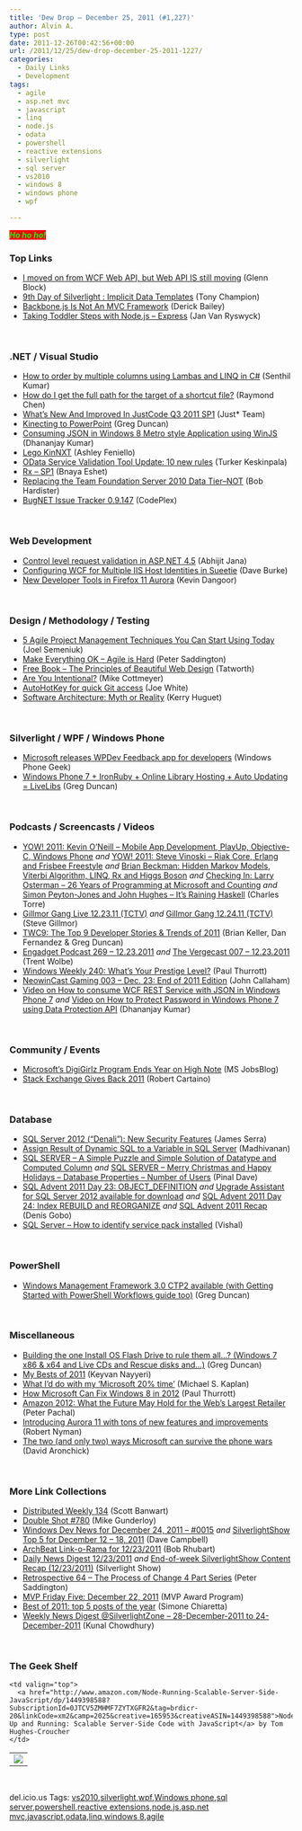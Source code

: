 ```yaml
---
title: 'Dew Drop – December 25, 2011 (#1,227)'
author: Alvin A.
type: post
date: 2011-12-26T00:42:56+00:00
url: /2011/12/25/dew-drop-december-25-2011-1227/
categories:
  - Daily Links
  - Development
tags:
  - agile
  - asp.net mvc
  - javascript
  - linq
  - node.js
  - odata
  - powershell
  - reactive extensions
  - silverlight
  - sql server
  - vs2010
  - windows 8
  - windows phone
  - wpf

---
```

_<font style="background-color: #ff0000" color="#00ff00"><strong>Ho ho ho!</strong></font>_

### <a name="top"></a>Top Links

  * [I moved on from WCF Web API, but Web API IS still moving][1] (Glenn Block)
  * [9th Day of Silverlight : Implicit Data Templates][2] (Tony Champion)
  * [Backbone.js Is Not An MVC Framework][3] (Derick Bailey)
  * [Taking Toddler Steps with Node.js – Express][4] (Jan Van Ryswyck)

&#160;

### <a name="dotnet"></a>.NET / Visual Studio

  * [How to order by multiple columns using Lambas and LINQ in C#][5] (Senthil Kumar)
  * [How do I get the full path for the target of a shortcut file?][6] (Raymond Chen)
  * [What’s New And Improved In JustCode Q3 2011 SP1][7] (Just* Team)
  * [Kinecting to PowerPoint][8] (Greg Duncan)
  * [Consuming JSON in Windows 8 Metro style Application using WinJS][9] (Dhananjay Kumar)
  * [Lego KinNXT][10] (Ashley Feniello)
  * [OData Service Validation Tool Update: 10 new rules][11] (Turker Keskinpala)
  * [Rx &#8211; SP1][12] (Bnaya Eshet)
  * [Replacing the Team Foundation Server 2010 Data Tier–NOT][13] (Bob Hardister)
  * <a href="http://bugnet.codeplex.com/releases/view/79321" target="_blank">BugNET Issue Tracker 0.9.147</a> (CodePlex)

&#160;

### <a name="web"></a>Web Development

  * [Control level request validation in ASP.NET 4.5][14] (Abhijit Jana)
  * [Configuring WCF for Multiple IIS Host Identities in Sueetie][15] (Dave Burke)
  * [New Developer Tools in Firefox 11 Aurora][16] (Kevin Dangoor)

&#160;

### <a name="design"></a>Design / Methodology / Testing

  * [5 Agile Project Management Techniques You Can Start Using Today][17] (Joel Semeniuk)
  * [Make Everything OK – Agile is Hard][18] (Peter Saddington)
  * [Free Book &#8211; The Principles of Beautiful Web Design][19] (Tatworth)
  * [Are You Intentional?][20] (Mike Cottmeyer)
  * [AutoHotKey for quick Git access][21] (Joe White)
  * [Software Architecture: Myth or Reality][22] (Kerry Huguet)

&#160;

### <a name="silverlight"></a>Silverlight / WPF / Windows Phone

  * [Microsoft releases WPDev Feedback app for developers][23] (Windows Phone Geek)
  * [Windows Phone 7 + IronRuby + Online Library Hosting + Auto Updating = LiveLibs][24] (Greg Duncan)

&#160;

### <a name="podcasts"></a>Podcasts / Screencasts / Videos

  * [YOW! 2011: Kevin O&#8217;Neill &#8211; Mobile App Development, PlayUp, Objective-C, Windows Phone][25] _and_ [YOW! 2011: Steve Vinoski &#8211; Riak Core, Erlang and Frisbee Freestyle][26] _and_ [Brian Beckman: Hidden Markov Models, Viterbi Algorithm, LINQ, Rx and Higgs Boson][27] _and_ [Checking In: Larry Osterman &#8211; 26 Years of Programming at Microsoft and Counting][28] _and_ [Simon Peyton-Jones and John Hughes &#8211; It&#8217;s Raining Haskell][29] (Charles Torre)
  * [Gillmor Gang Live 12.23.11 (TCTV)][30] _and_ [Gillmor Gang 12.24.11 (TCTV)][31] (Steve Gillmor)
  * [TWC9: The Top 9 Developer Stories & Trends of 2011][32] (Brian Keller, Dan Fernandez & Greg Duncan)
  * [Engadget Podcast 269 &#8211; 12.23.2011][33] _and_ [The Vergecast 007 &#8211; 12.23.2011][34] (Trent Wolbe)
  * [Windows Weekly 240: What&#8217;s Your Prestige Level?][35] (Paul Thurrott)
  * [NeowinCast Gaming 003 &#8211; Dec. 23: End of 2011 Edition][36] (John Callaham)
  * [Video on How to consume WCF REST Service with JSON in Windows Phone 7][37] _and_ [Video on How to Protect Password in Windows Phone 7 using Data Protection API][38] (Dhananjay Kumar)

&#160;

### <a name="events"></a>Community / Events

  * [Microsoft&#8217;s DigiGirlz Program Ends Year on High Note][39] (MS JobsBlog)
  * [Stack Exchange Gives Back 2011][40] (Robert Cartaino)

&#160;

### <a name="sql"></a>Database

  * [SQL Server 2012 (“Denali”): New Security Features][41] (James Serra)
  * [Assign Result of Dynamic SQL to a Variable in SQL Server][42] (Madhivanan)
  * [SQL SERVER – A Simple Puzzle and Simple Solution of Datatype and Computed Column][43] _and_ [SQL SERVER – Merry Christmas and Happy Holidays – Database Properties – Number of Users][44] (Pinal Dave)
  * [SQL Advent 2011 Day 23: OBJECT_DEFINITION][45] _and_ [Upgrade Assistant for SQL Server 2012 available for download][46] _and_ [SQL Advent 2011 Day 24: Index REBUILD and REORGANIZE][47] _and_ [SQL Advent 2011 Recap][48] (Denis Gobo)
  * [SQL Server – How to identify service pack installed][49] (Vishal)

&#160;

### <a name="ps"></a>PowerShell

  * [Windows Management Framework 3.0 CTP2 available (with Getting Started with PowerShell Workflows guide too)][50] (Greg Duncan)

&#160;

### <a name="misc"></a>Miscellaneous

  * [Building the one Install OS Flash Drive to rule them all&#8230;? (Windows 7 x86 & x64 and Live CDs and Rescue disks and&#8230;)][51] (Greg Duncan)
  * [My Bests of 2011][52] (Keyvan Nayyeri)
  * [What I&#8217;d do with my &#8216;Microsoft 20% time&#8217;][53] (Michael S. Kaplan)
  * [How Microsoft Can Fix Windows 8 in 2012][54] (Paul Thurrott)
  * [Amazon 2012: What the Future May Hold for the Web’s Largest Retailer][55] (Peter Pachal)
  * [Introducing Aurora 11 with tons of new features and improvements][56] (Robert Nyman)
  * <a href="http://www.geekwire.com/2011/how-microsoft-survives-phone-wars" target="_blank">The two (and only two) ways Microsoft can survive the phone wars</a> (David Aronchick)

&#160;

### <a name="links"></a>More Link Collections

  * [Distributed Weekly 134][57] (Scott Banwart)
  * [Double Shot #780][58] (Mike Gunderloy)
  * [Windows Dev News for December 24, 2011 &#8211; #0015][59] _and_ [SilverlightShow Top 5 for December 12 &#8211; 18, 2011][60] (Dave Campbell)
  * [ArchBeat Link-o-Rama for 12/23/2011][61] (Bob Rhubart)
  * [Daily News Digest 12/23/2011][62] _and_ [End-of-week SilverlightShow Content Recap (12/23/2011)][63] (Silverlight Show)
  * [Retrospective 64 – The Process of Change 4 Part Series][64] (Peter Saddington)
  * [MVP Friday Five: December 22, 2011][65] (MVP Award Program)
  * [Best of 2011: top 5 posts of the year][66] (Simone Chiaretta)
  * [Weekly News Digest @SilverlightZone &#8211; 28-December-2011 to 24-December-2011][67] (Kunal Chowdhury)

&#160;

### <a name="shelf"></a>The Geek Shelf

<table border="0" cellspacing="0" cellpadding="0">
  <tr>
    <td>
      <img data-recalc-dims="1" decoding="async" src="https://i0.wp.com/ecx.images-amazon.com/images/I/51t6xGiypkL._SL160_.jpg?w=660" />
    </td>
    
    <td valign="top">
      <a href="http://www.amazon.com/Node-Running-Scalable-Server-Side-JavaScript/dp/1449398588?SubscriptionId=0JTCV5ZMHMF7ZYTXGFR2&tag=brdicr-20&linkCode=xm2&camp=2025&creative=165953&creativeASIN=1449398588">Node: Up and Running: Scalable Server-Side Code with JavaScript</a> by Tom Hughes-Croucher
    </td>
  </tr>
</table>

&#160;

<div style="padding-bottom: 0px; margin: 0px; padding-left: 0px; padding-right: 0px; display: inline; float: none; padding-top: 0px" id="scid:0767317B-992E-4b12-91E0-4F059A8CECA8:c5ce33d5-8c28-4ae4-afa4-729873027f2d" class="wlWriterEditableSmartContent">
  del.icio.us Tags: <a href="http://del.icio.us/popular/vs2010" rel="tag">vs2010</a>,<a href="http://del.icio.us/popular/silverlight" rel="tag">silverlight</a>,<a href="http://del.icio.us/popular/wpf" rel="tag">wpf</a>,<a href="http://del.icio.us/popular/Windows+phone" rel="tag">Windows phone</a>,<a href="http://del.icio.us/popular/sql+server" rel="tag">sql server</a>,<a href="http://del.icio.us/popular/powershell" rel="tag">powershell</a>,<a href="http://del.icio.us/popular/reactive+extensions" rel="tag">reactive extensions</a>,<a href="http://del.icio.us/popular/node.js" rel="tag">node.js</a>,<a href="http://del.icio.us/popular/asp.net+mvc" rel="tag">asp.net mvc</a>,<a href="http://del.icio.us/popular/javascript" rel="tag">javascript</a>,<a href="http://del.icio.us/popular/odata" rel="tag">odata</a>,<a href="http://del.icio.us/popular/linq" rel="tag">linq</a>,<a href="http://del.icio.us/popular/windows+8" rel="tag">windows 8</a>,<a href="http://del.icio.us/popular/agile" rel="tag">agile</a>
</div>

 [1]: http://feedproxy.google.com/~r/CodeBetter/~3/3Ujzx5MAF_o/
 [2]: http://feedproxy.google.com/~r/tonychampion/~3/paRPmLPfNh4/
 [3]: http://feedproxy.google.com/~r/LosTechies/~3/RAm_6eiUDUY/
 [4]: http://feedproxy.google.com/~r/ElegantCode/~3/vwp24Oz7ZLc/
 [5]: http://feeds.dzone.com/~r/zones/dotnet/~3/efmHHMwOtHk/how-order-multiple-columns
 [6]: http://blogs.msdn.com/b/oldnewthing/archive/2011/12/23/10250556.aspx
 [7]: http://feedproxy.google.com/~r/Telerik/~3/M4knyfL-JqE/what-s-new-and-improved-in-justcode-q3-2011-sp1.aspx
 [8]: http://channel9.msdn.com/coding4fun/kinect/Kinecting-to-PowerPoint
 [9]: http://debugmode.net/2011/12/23/consuming-json-in-windows-8-metro-style-application-using-winjs/
 [10]: http://blogs.msdn.com/b/ashleyf/archive/2011/12/23/lego-kinnxt.aspx
 [11]: http://www.odata.org/blog/2011/12/24/odata-service-validation-tool-update-10-new-rules
 [12]: http://blogs.microsoft.co.il/blogs/bnaya/archive/2011/12/25/rx-sp1.aspx
 [13]: http://geekswithblogs.net/BobHardister/archive/2011/12/22/replacing-the-team-foundation-server-2010-data-tierndashnot.aspx
 [14]: http://dailydotnettips.com/2011/12/25/control-level-request-validation-in-asp-net-4-5/
 [15]: http://feedproxy.google.com/~r/DaveBurke/~3/vASqNMzAaQ8/post.aspx
 [16]: http://hacks.mozilla.org/2011/12/new-developer-tools-in-firefox-11-aurora/
 [17]: http://feedproxy.google.com/~r/TeamPulse/~3/EwoOyEejYLE/5-agile-project-management-techniques-you-can-start-using-today.aspx
 [18]: http://feedproxy.google.com/~r/agilescout/~3/Zq6gzS38ISk/
 [19]: http://geekswithblogs.net/TATWORTH/archive/2011/12/23/free-book---the-principles-of-beautiful-web-design.aspx
 [20]: http://feedproxy.google.com/~r/LeadingAgile/~3/T3wxaRa8H_0/
 [21]: http://blog.excastle.com/2011/12/24/autohotkey-for-quick-git-access/
 [22]: http://geekswithblogs.net/khuguet/archive/2011/12/23/software-architecture-myth-or-reality.aspx
 [23]: http://feedproxy.google.com/~r/Windowsphonegeek/~3/882g752_WUU/microsoft-releases-wpdev-feedback-app-for-developers
 [24]: http://coolthingoftheday.blogspot.com/2011/12/windows-phone-7-ironruby-online-library.html
 [25]: http://channel9.msdn.com/Blogs/Charles/YOW-2011-Kevin-ONeill-Mobile-App-Development-PlayUp-Objective-C-Windows-Phone
 [26]: http://channel9.msdn.com/Blogs/Charles/YOW-2011-Steve-Vinoski-Riak-Core-Erlang-and-Frisbee-Freestyle
 [27]: http://channel9.msdn.com/Shows/Going+Deep/Brian-Beckman-Hidden-Markov-Models-Viterbi-Algorithm-LINQ-Rx-and-Higgs-Boson
 [28]: http://channel9.msdn.com/Shows/Checking-In-with-Erik-Meijer/Checking-In-Larry-Osterman-26-Years-of-Programming-at-Microsoft
 [29]: http://channel9.msdn.com/Blogs/Charles/YOW-2011-Simon-Peyton-Jones-and-John-Hughes-Its-Raining-Haskell
 [30]: http://feedproxy.google.com/~r/Techcrunch/~3/7N4tcRng7B0/
 [31]: http://feedproxy.google.com/~r/Techcrunch/~3/Pkl-X0QJ-oM/
 [32]: http://channel9.msdn.com/Shows/This+Week+On+Channel+9/TWC9-Dec-23-2011
 [33]: http://www.engadget.com/2011/12/23/engadget-podcast-269-12-23-2011/
 [34]: http://www.theverge.com/2011/12/23/2657527/the-vergecast-007-12-23-2011
 [35]: http://www.winsupersite.com/article/podcast-2/windows-weekly-240-whats-prestige-level-141718
 [36]: http://www.neowin.net/news/neowincast-gaming-003---dec-23-end-of-2011-edition
 [37]: http://debugmode.net/2011/12/24/video-on-how-to-consume-wcf-rest-service-with-json-in-windows-phone-7/
 [38]: http://debugmode.net/2011/12/25/video-on-how-to-protect-password-in-windows-phone-7-using-data-protection-api/
 [39]: http://feeds.microsoftjobsblog.com/~r/MicrosoftJobsBlog/~3/JQMQgip6XXs/microsoft-digigirlz-program
 [40]: http://blog.stackoverflow.com/2011/12/stack-exchange-gives-back-2011/
 [41]: http://feedproxy.google.com/~r/sqlserverpedia/~3/8aB76PThw0o/
 [42]: http://feedproxy.google.com/~r/sqlservercurry/blog/~3/dFSSpLVssUs/sql-server-dynamic-sql-variable.html
 [43]: http://blog.sqlauthority.com/2011/12/24/sql-server-a-simple-puzzle-and-simple-solution-of-datatype-and-computed-column/
 [44]: http://blog.sqlauthority.com/2011/12/25/sql-server-merry-christmas-and-happy-holidays-database-properties-number-of-users/
 [45]: http://blogs.lessthandot.com/index.php/DataMgmt/DBProgramming/MSSQLServer/object_definition-sql-advent-2011-day
 [46]: http://blogs.lessthandot.com/index.php/DataMgmt/DBAdmin/MSSQLServerAdmin/upgrade-assistant-for-sql-server
 [47]: http://blogs.lessthandot.com/index.php/DataMgmt/DataDesign/index-rebuild-and-reorganize-sql
 [48]: http://blogs.lessthandot.com/index.php/DataMgmt/DataDesign/sql-advent-2011-recap
 [49]: http://feedproxy.google.com/~r/sqlserverpedia/~3/HI38_PRJF4o/
 [50]: http://coolthingoftheday.blogspot.com/2011/12/windows-management-framework-30-ctp2.html
 [51]: http://coolthingoftheday.blogspot.com/2011/12/building-one-install-os-flash-drive-to.html
 [52]: http://www.keyvan.ms/my-bests-of-2011
 [53]: http://blogs.msdn.com/b/michkap/archive/2011/12/23/10250600.aspx
 [54]: http://www.winsupersite.com/article/windows8/microsoft-fix-windows-8-2012-141719
 [55]: http://feedproxy.google.com/~r/Mashable/~3/NoMaxDVy_YA/
 [56]: http://hacks.mozilla.org/2011/12/introducing-aurora-11-with-tons-of-new-features-and-improvements/
 [57]: http://feedproxy.google.com/~r/roguetechnology/~3/43RtstrEpBk/
 [58]: http://afreshcup.com/home/2011/12/23/double-shot-780.html
 [59]: http://www.windowsdevnews.com/Blogs.aspx?ID=30
 [60]: http://geekswithblogs.net/WynApseTechnicalMusings/archive/2011/12/22/148116.aspx
 [61]: http://feedproxy.google.com/~r/brhubartOTN/~3/-2RvMga6Jnw/archbeat_link_o_rama_for51
 [62]: http://feedproxy.google.com/~r/silverlightshow/~3/3xQz8uGTOwQ/Daily-News-Digest-12-23-2011.aspx
 [63]: http://feedproxy.google.com/~r/silverlightshow/~3/1B5CRSnoffg/End-of-week-SilverlightShow-Content-Recap-12-23-2011.aspx
 [64]: http://feedproxy.google.com/~r/agilescout/~3/IXsgYBYFVt4/
 [65]: http://blogs.msdn.com/b/mvpawardprogram/archive/2011/12/23/mvp-friday-five-december-22-2011.aspx
 [66]: http://feedproxy.google.com/~r/Codeclimber/~3/Q2m-Q2cSMVo/Best-of-2011-top-5-posts-of-the-year.aspx
 [67]: http://feedproxy.google.com/~r/kunal2383/~3/4SPES3joBv4/weekly-news-digest-silverlightzone-28.html